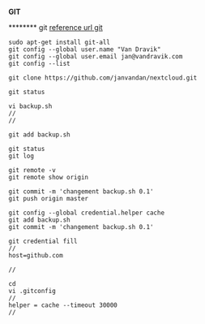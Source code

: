 **GIT**

******** git [reference url git](https://git-scm.com/book/fr/v2/Utilitaires-Git-Stockage-des-identifiants#s_credential_caching "git")

```shell
sudo apt-get install git-all
git config --global user.name "Van Dravik"
git config --global user.email jan@vandravik.com
git config --list

git clone https://github.com/janvandan/nextcloud.git

git status

vi backup.sh
//
//

git add backup.sh

git status
git log

git remote -v
git remote show origin

git commit -m 'changement backup.sh 0.1'
git push origin master

git config --global credential.helper cache
git add backup.sh
git commit -m 'changement backup.sh 0.1'

git credential fill
//
host=github.com

//

cd
vi .gitconfig
//
helper = cache --timeout 30000
//
```

